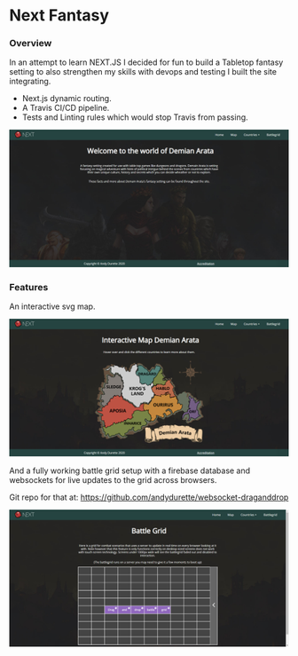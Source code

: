 # Next Fantasy

### Overview

In an attempt to learn NEXT.JS I decided for fun to build a Tabletop fantasy setting to also strengthen my skills with devops and testing I built the site integrating.

* Next.js dynamic routing.
* A Travis CI/CD pipeline.
* Tests and Linting rules which would stop Travis from passing. 

![markdown-preview-image](public/content/images/markdown-preview-image.png)

### Features

An interactive svg map.

![markdown-preview-image](public/content/images/markdown-preview-image2.png)



And a fully working battle grid setup with a firebase database and websockets for live updates to the grid across browsers.

Git repo for that at: https://github.com/andydurette/websocket-draganddrop

![markdown-preview-image](public/content/images/markdown-preview-image3.png)